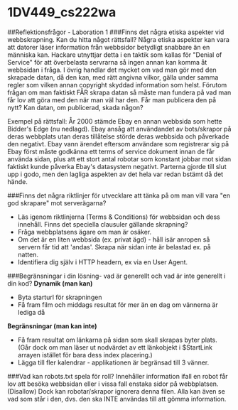 # 1DV449_cs222wa

##Reflektionsfrågor - Laboration 1
###Finns det några etiska aspekter vid webbskrapning. Kan du hitta något rättsfall?
Några etiska aspekter kan vara att datorer läser information från webbsidor betydligt snabbare än en människa kan.
Hackare utnyttjar detta i en taktik som kallas för "Denial of Service" för att överbelasta servrarna så ingen annan kan komma åt webbsidan i fråga.
I övrig handlar det mycket om vad man gör med den skrapade datan, då den kan, med rätt angivna vilkor, gälla under samma regler som vilken annan copyright skyddad information som helst. Förutom frågan om man faktiskt FÅR skrapa datan så måste man fundera på vad man får lov att göra med den när man väl har den. Får man publicera den på nytt? Kan datan, om publicerad, skada någon?

Exempel på rättsfall: År 2000 stämde Ebay en annan webbsida som hette Bidder's Edge (nu nedlagd).
Ebay ansåg att användandet av bots/skrapor på deras webbplats utan deras tillåtelse störde deras webbsida och påverkade den negativt.
Ebay vann ärendet eftersom användare som registrerar sig på Ebay först måste godkänna ett terms of service dokument innan de får använda sidan, plus att ett stort antal robotar som konstant jobbar mot sidan faktiskt kunde påverka Ebay's datasystem negativt. Parterna gjorde till slut upp i godo, men den lagliga aspekten av det hela var redan bstämt då det hände.

###Finns det några riktlinjer för utvecklare att tänka på om man vill vara "en god skrapare" mot serverägarna?
* Läs igenom riktlinjerna (Terms & Conditions) för webbsidan och dess innehåll. Finns det speciella clausuler gällande skrapning?
* Fråga webbplatsens ägare om man är osäker.
* Om det är en liten webbsida (ex. privat ägd) - håll isär anropen så servern får tid att 'andas'. Skrapa när sidan inte är belastad ex. på natten.
* Identifiera dig själv i HTTP headern, ex via en User Agent.

###Begränsningar i din lösning- vad är generellt och vad är inte generellt i din kod?
**Dynamik (man kan)**
* Byta starturl för skrapningen  
* Få fram film och middags resultat för mer än en dag om vännerna är lediga då

**Begränsningar (man kan inte)**
* Få fram resultat om länkarna på sidan som skall skrapas byter plats. (Går dock om man läser ut nodvärdet av ett länkobjekt i $StartLink arrayen istället för bara dess index placering.)
* Lägga till fler kalendrar - applikationen är begränsad till 3 vänner.

###Vad kan robots.txt spela för roll?
Innehåller information ifall en robot får lov att besöka webbsidan eller i vissa fall enstaka sidor på webbplatsen. (Disallow)
Dock kan robotar/skrapor ignorera denna filen. Alla kan även se vad som står i den, dvs. den ska INTE användas till att gömma information.
